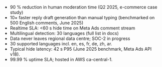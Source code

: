 - 90 % reduction in human moderation time (Q2 2025, e-commerce case study)
- 10× faster reply draft generation than manual typing (benchmarked on 500 English comments, June 2025)
- Realtime SLA: <60 s hide time on Meta Ads comment stream
- Multilingual detection: 30 languages (full list in docs)
- Data never leaves regional data centre; SOC-2 in progress
- 30 supported languages incl. en, es, fr, de, zh, ar.
- Typical hide latency: 42 s P95 (June 2025 benchmark, Meta Ads API v18).
- 99.99 % uptime SLA; hosted in AWS ca-central-1.
